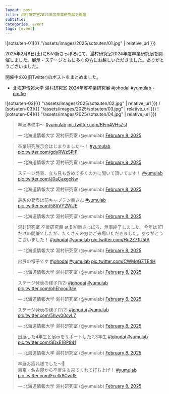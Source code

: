 ```yaml
---
layout: post
title: 湯村研究室2024年度卒業研究展を開催
subtitle: 
categories: event
tags: [event]
---
```


![sotsuten-01]({{ "/assets/images/2025/sotsuten/01.jpg" | relative_url }})

2025年2月8日(土)にBiVi新さっぽろにて、湯村研究室2024年度卒業研究展を開催しました。展示・ステージともに多くの方にお越しいただきました。ありがとうございました。

開催中のX(旧Twitter)のポストをまとめました。
- [北海道情報大学 湯村研究室 2024年度卒業研究展 #johodai #yumulab - posfie](https://posfie.com/@yumulab/p/eicrCg6)

![sotsuten-02]({{ "/assets/images/2025/sotsuten/02.jpg" | relative_url }})
![sotsuten-03]({{ "/assets/images/2025/sotsuten/03.jpg" | relative_url }})
![sotsuten-04]({{ "/assets/images/2025/sotsuten/04.jpg" | relative_url }})

<blockquote class="twitter-tweet"><p lang="ja" dir="ltr">卒展準備中〜 <a href="https://twitter.com/hashtag/yumulab?src=hash&amp;ref_src=twsrc%5Etfw">#yumulab</a> <a href="https://t.co/BFm4VHsZsI">pic.twitter.com/BFm4VHsZsI</a></p>&mdash; 北海道情報大学 湯村研究室 (@yumulab) <a href="https://twitter.com/yumulab/status/1888034488846086363?ref_src=twsrc%5Etfw">February 8, 2025</a></blockquote> <script async src="https://platform.twitter.com/widgets.js" charset="utf-8"></script>

<blockquote class="twitter-tweet"><p lang="ja" dir="ltr">卒業研究展示会はじまりました〜！ <a href="https://twitter.com/hashtag/yumulab?src=hash&amp;ref_src=twsrc%5Etfw">#yumulab</a> <a href="https://t.co/gdyRWzSPjP">pic.twitter.com/gdyRWzSPjP</a></p>&mdash; 北海道情報大学 湯村研究室 (@yumulab) <a href="https://twitter.com/yumulab/status/1888051009672388737?ref_src=twsrc%5Etfw">February 8, 2025</a></blockquote> <script async src="https://platform.twitter.com/widgets.js" charset="utf-8"></script>

<blockquote class="twitter-tweet"><p lang="ja" dir="ltr">ステージ発表、立ち見も含めて多くの方に聞いて頂いてます！ <a href="https://twitter.com/hashtag/yumulab?src=hash&amp;ref_src=twsrc%5Etfw">#yumulab</a> <a href="https://t.co/J0aCaxgcNw">pic.twitter.com/J0aCaxgcNw</a></p>&mdash; 北海道情報大学 湯村研究室 (@yumulab) <a href="https://twitter.com/yumulab/status/1888114451477602719?ref_src=twsrc%5Etfw">February 8, 2025</a></blockquote> <script async src="https://platform.twitter.com/widgets.js" charset="utf-8"></script>

<blockquote class="twitter-tweet"><p lang="ja" dir="ltr">最後の発表は前キャプテン南さん <a href="https://twitter.com/hashtag/yumulab?src=hash&amp;ref_src=twsrc%5Etfw">#yumulab</a> <a href="https://t.co/58ItVY2WUE">pic.twitter.com/58ItVY2WUE</a></p>&mdash; 北海道情報大学 湯村研究室 (@yumulab) <a href="https://twitter.com/yumulab/status/1888121182400266385?ref_src=twsrc%5Etfw">February 8, 2025</a></blockquote> <script async src="https://platform.twitter.com/widgets.js" charset="utf-8"></script>

<blockquote class="twitter-tweet"><p lang="ja" dir="ltr">湯村研究室 卒業研究展 at BiVi新さっぽろ、無事終了しました。今年は1日だけの開催でしたが、たくさんの方にご来場いただきました。ありがとうございました！ <a href="https://twitter.com/hashtag/johodai?src=hash&amp;ref_src=twsrc%5Etfw">#johodai</a> <a href="https://twitter.com/hashtag/yumulab?src=hash&amp;ref_src=twsrc%5Etfw">#yumulab</a> <a href="https://t.co/Hu2Z71U5tA">pic.twitter.com/Hu2Z71U5tA</a></p>&mdash; 北海道情報大学 湯村研究室 (@yumulab) <a href="https://twitter.com/yumulab/status/1888233729497415947?ref_src=twsrc%5Etfw">February 8, 2025</a></blockquote> <script async src="https://platform.twitter.com/widgets.js" charset="utf-8"></script>

<blockquote class="twitter-tweet" data-conversation="none"><p lang="ja" dir="ltr">出展の様子です <a href="https://twitter.com/hashtag/johodai?src=hash&amp;ref_src=twsrc%5Etfw">#johodai</a> <a href="https://twitter.com/hashtag/yumulab?src=hash&amp;ref_src=twsrc%5Etfw">#yumulab</a> <a href="https://t.co/CWMqGZTE4H">pic.twitter.com/CWMqGZTE4H</a></p>&mdash; 北海道情報大学 湯村研究室 (@yumulab) <a href="https://twitter.com/yumulab/status/1888234532731806078?ref_src=twsrc%5Etfw">February 8, 2025</a></blockquote> <script async src="https://platform.twitter.com/widgets.js" charset="utf-8"></script>

<blockquote class="twitter-tweet" data-conversation="none"><p lang="ja" dir="ltr">ステージ発表の様子(1/2) <a href="https://twitter.com/hashtag/johodai?src=hash&amp;ref_src=twsrc%5Etfw">#johodai</a> <a href="https://twitter.com/hashtag/yumulab?src=hash&amp;ref_src=twsrc%5Etfw">#yumulab</a> <a href="https://t.co/phEhxou3aV">pic.twitter.com/phEhxou3aV</a></p>&mdash; 北海道情報大学 湯村研究室 (@yumulab) <a href="https://twitter.com/yumulab/status/1888235308191494302?ref_src=twsrc%5Etfw">February 8, 2025</a></blockquote> <script async src="https://platform.twitter.com/widgets.js" charset="utf-8"></script>

<blockquote class="twitter-tweet" data-conversation="none"><p lang="ja" dir="ltr">ステージ発表の様子(2/2) <a href="https://twitter.com/hashtag/johodai?src=hash&amp;ref_src=twsrc%5Etfw">#johodai</a> <a href="https://twitter.com/hashtag/yumulab?src=hash&amp;ref_src=twsrc%5Etfw">#yumulab</a> <a href="https://t.co/5hvy00cvL7">pic.twitter.com/5hvy00cvL7</a></p>&mdash; 北海道情報大学 湯村研究室 (@yumulab) <a href="https://twitter.com/yumulab/status/1888235658508165400?ref_src=twsrc%5Etfw">February 8, 2025</a></blockquote> <script async src="https://platform.twitter.com/widgets.js" charset="utf-8"></script>

<blockquote class="twitter-tweet" data-conversation="none"><p lang="ja" dir="ltr">出展した4年生と展示をサポートした2,3年生 <a href="https://twitter.com/hashtag/johodai?src=hash&amp;ref_src=twsrc%5Etfw">#johodai</a> <a href="https://twitter.com/hashtag/yumulab?src=hash&amp;ref_src=twsrc%5Etfw">#yumulab</a> <a href="https://t.co/SDxE1BP84f">pic.twitter.com/SDxE1BP84f</a></p>&mdash; 北海道情報大学 湯村研究室 (@yumulab) <a href="https://twitter.com/yumulab/status/1888237206466404753?ref_src=twsrc%5Etfw">February 8, 2025</a></blockquote> <script async src="https://platform.twitter.com/widgets.js" charset="utf-8"></script>

<blockquote class="twitter-tweet"><p lang="ja" dir="ltr">卒展お疲れ様でした〜🍻<br>東京・名古屋から卒業生も来てくれて打ち上げ！ <a href="https://twitter.com/hashtag/yumulab?src=hash&amp;ref_src=twsrc%5Etfw">#yumulab</a> <a href="https://t.co/Fcctk8CwRE">pic.twitter.com/Fcctk8CwRE</a></p>&mdash; 北海道情報大学 湯村研究室 (@yumulab) <a href="https://twitter.com/yumulab/status/1888182150916194538?ref_src=twsrc%5Etfw">February 8, 2025</a></blockquote> <script async src="https://platform.twitter.com/widgets.js" charset="utf-8"></script>